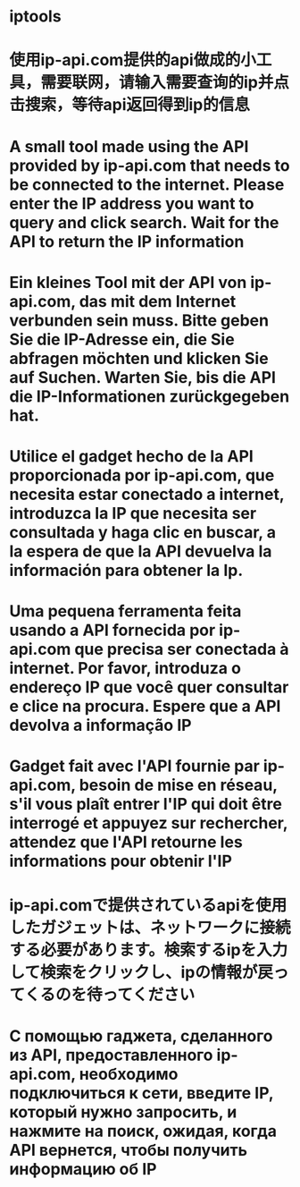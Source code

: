 
# iptools

# 使用ip-api.com提供的api做成的小工具，需要联网，请输入需要查询的ip并点击搜索，等待api返回得到ip的信息

# A small tool made using the API provided by ip-api.com that needs to be connected to the internet. Please enter the IP address you want to query and click search. Wait for the API to return the IP information

# Ein kleines Tool mit der API von ip-api.com, das mit dem Internet verbunden sein muss. Bitte geben Sie die IP-Adresse ein, die Sie abfragen möchten und klicken Sie auf Suchen. Warten Sie, bis die API die IP-Informationen zurückgegeben hat.

# Utilice el gadget hecho de la API proporcionada por ip-api.com, que necesita estar conectado a internet, introduzca la IP que necesita ser consultada y haga clic en buscar, a la espera de que la API devuelva la información para obtener la Ip.

# Uma pequena ferramenta feita usando a API fornecida por ip-api.com que precisa ser conectada à internet. Por favor, introduza o endereço IP que você quer consultar e clice na procura. Espere que a API devolva a informação IP

# Gadget fait avec l'API fournie par ip-api.com, besoin de mise en réseau, s'il vous plaît entrer l'IP qui doit être interrogé et appuyez sur rechercher, attendez que l'API retourne les informations pour obtenir l'IP

# ip-api.comで提供されているapiを使用したガジェットは、ネットワークに接続する必要があります。検索するipを入力して検索をクリックし、ipの情報が戻ってくるのを待ってください

# С помощью гаджета, сделанного из API, предоставленного ip-api.com, необходимо подключиться к сети, введите IP, который нужно запросить, и нажмите на поиск, ожидая, когда API вернется, чтобы получить информацию об IP